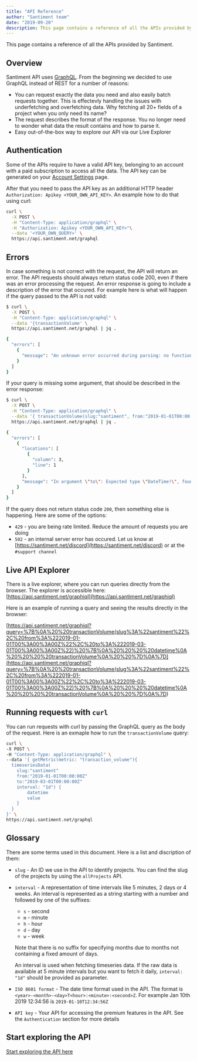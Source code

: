 ```yaml
---
title: "API Reference"
author: "Santiment team"
date: "2019-09-20"
description: This page contains a reference of all the APIs provided by Santiment.
---
```


This page contains a reference of all the APIs provided by Santiment.

## Overview

Santiment API uses [GraphQL](https://graphql.org). From the beginning we decided
to use GraphQL instead of REST for a number of reasons:

- You can request exactly the data you need and also easily batch requests together.
  This is effectevly handling the issues with underfetching and overfetching data. Why
  fetching all 20+ fields of a project when you only need its name?
- The request describes the format of the response. You no longer need
  to wonder what data the result contains and how to parse it.
- Easy out-of-the-box way to explore our API via our Live Explorer

## Authentication

Some of the APIs require to have a valid API key, belonging to an account with a
paid subscription to access all the data. The API key can be generated on your
[Account Settings](https://app.santiment.net/account#api-keys) page.

After that you need to pass the API key as an additional HTTP header
`Authorization: Apikey <YOUR_OWN_API_KEY>`. An example how to do that using curl:

```bash
curl \
  -X POST \
  -H "Content-Type: application/graphql" \
  -H "Authorization: Apikey <YOUR_OWN_API_KEY>"\
  --data '<YOUR_OWN_QUERY>' \
  https://api.santiment.net/graphql
```

## Errors

In case something is not correct with the request, the API will return an error. The API
requests should always return status code 200, even if there was an error processing the
request. An error response is going to include a description of the error that occured.
For example here is what will happen if the query passed to the API is not valid:

```bash
$ curl \
  -X POST \
  -H "Content-Type: application/graphql" \
  --data '{transactionVolume' \
  https://api.santiment.net/graphql | jq .

{
  "errors": [
    {
      "message": "An unknown error occurred during parsing: no function clause matching in Absinthe.Phase.Parse.format_raw_parse_error/1"
    }
  ]
}
```

If your query is missing some argument, that should be described in the error response:

```bash
$ curl \
  -X POST \
  -H "Content-Type: application/graphql" \
  --data '{ transactionVolume(slug:"santiment", from:"2019-01-01T00:00:00Z") { datetime transactionVolume }}' \
  https://api.santiment.net/graphql | jq .

{
  "errors": [
    {
      "locations": [
        {
          "column": 3,
          "line": 1
        }
      ],
      "message": "In argument \"to\": Expected type \"DateTime!\", found null."
    }
  ]
}
```

If the query does not return status code `200`, then something else is happening. Here are some of the options:

- `429` - you are being rate limited. Reduce the amount of requests you are doing
- `502` - an internal server error has occured. Let us know at [https://santiment.net/discord](https://santiment.net/discord)
  or at the `#support channel`

## Live API Explorer

There is a live explorer, where you can run queries directly from the browser. The
explorer is accessible here: [https://api.santiment.net/graphiql](https://api.santiment.net/graphiql)

Here is an example of running a query and seeing the results directly in the browser:

[https://api.santiment.net/graphiql?query=%7B%0A%20%20transactionVolume(slug%3A%22santiment%22%2C%20from%3A%222019-01-01T00%3A00%3A00Z%22%2C%20to%3A%222019-03-01T00%3A00%3A00Z%22)%20%7B%0A%20%20%20%20datetime%0A%20%20%20%20transactionVolume%0A%20%20%7D%0A%7D](<https://api.santiment.net/graphiql?query=%7B%0A%20%20transactionVolume(slug%3A%22santiment%22%2C%20from%3A%222019-01-01T00%3A00%3A00Z%22%2C%20to%3A%222019-03-01T00%3A00%3A00Z%22)%20%7B%0A%20%20%20%20datetime%0A%20%20%20%20transactionVolume%0A%20%20%7D%0A%7D>)

## Running requests with `curl`

You can run requests with curl by passing the GraphQL query as the body of the request. Here is an exmaple how to run the `transactionVolume` query:

```bash
curl \
-X POST \
-H "Content-Type: application/graphql" \
--data '{ getMetric(metric: "transaction_volume"){
  timeseriesData(
    slug:"santiment"
    from:"2019-01-01T00:00:00Z"
    to:"2019-03-01T00:00:00Z"
    interval: "1d") {
        datetime
        value
    }
  }
}' \
https://api.santiment.net/graphql
```

## Glossary

There are some terms used in this document. Here is a list and discription of them:

- `slug` - An ID we use in the API to identify projects. You can find the slug
  of the projects by using the `allProjects` API.
- `interval` - A representation of time intervals like 5 minutes, 2 days or 4 weeks.
  An interval is represented as a string starting with a number and followed by one of the suffixes:

  - `s` - second
  - `m` - minute
  - `h` - hour
  - `d` - day
  - `w` - week

  Note that there is no suffix for specifying months due to months not containing a fixed amount of days.

  An interval is used when fetching timeseries data. If the raw data is
  available at 5 minute intervals but you want to fetch it daily, `interval: "1d"`
  should be provided as parameter.

- `ISO 8601 format` - The date time format used in the API. The format is `<year>-<month>-<day>T<hour>:<minute>:<second>Z`.
  For example Jan 10th 2019 12:34:56 is `2019-01-10T12:34:56Z`
- `API key` - Your API for accessing the premium features in the API. See the `Authentication` section for more details

## Start exploring the API

[Start exploring the API here](/sanapi/ape-reference/exploring/)

